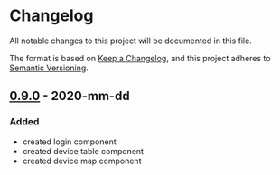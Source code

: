 # Changelog
All notable changes to this project will be documented in this file.

The format is based on [Keep a Changelog](https://keepachangelog.com/en/1.0.0/),
and this project adheres to [Semantic Versioning](https://semver.org/spec/v2.0.0.html).

## [0.9.0] - 2020-mm-dd
### Added
- created login component
- created device table component
- created device map component

[Unreleased]: https://github.com/hendrik-scholz/iot-device-information/compare/0.9.0...HEAD
[0.9.0]: https://github.com/hendrik-scholz/iot-device-information/releases/tag/0.9.0